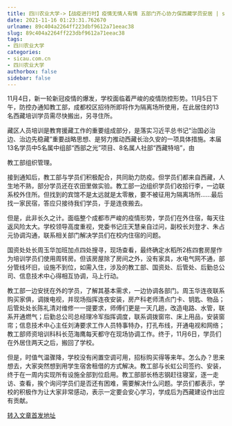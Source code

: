 ```yaml
---
title: 四川农业大学->【战疫进行时】疫情无情人有情 五部门齐心协力保西藏学员安居 | sicau.com.cn
date: 2021-11-16 01:23:31.762670
urlname: 89c404a2264ff223dbf9612a71eeac38
slug: 89c404a2264ff223dbf9612a71eeac38
tags: 
- 四川农业大学
categories:
- sicau.com.cn
- 四川农业大学
authorbox: false
sidebar: false
---
```

11月4日，新一轮新冠疫情的爆发，学校面临着严峻的疫情防控形势。11月5日下午，防控办通知教工部，成都校区招待所即将作为隔离场所使用，在此居住的13名西藏培训学员需尽快搬出，另寻住所。

藏区人员培训是教育援藏工作的重要组成部分，是落实习近平总书记“治国必治边、治边先稳藏”重要战略思想、是努力推动西藏长治久安的一项具体措施。本届13名学员中5名属中组部“西部之光”项目、8名属人社部“西藏特培”，由
<!--more-->
教工部组织管理。

接到通知后，教工部与学员们积极配合，共同助力防疫。但学员们都来自西藏，人生地不熟，部分学员还在农田里做实验。教工部一边组织学员们收拾行李，一边联系校外住所。但找到的宾馆不是太远就是太零散，要不被征用为隔离场所……最后找一家民宿，答应只接待我们学员，于是连夜搬去。

但是，此非长久之计。面临整个成都市严峻的疫情形势，学员们在外住宿，每天往返风险太大。学校领导高度重视，党委书记庄天慧亲自过问，副校长刘登才、朱占元协调沟通，联系相关部门解决学员们在校内住宿的问题。

国资处处长周玉华加班加点四处搜寻，现场查看，最终确定水稻所2栋四套房屋作为培训学员们使用周转房。但该房屋除了房间之外，没有家具，水电气网不通，部分管线坏旧，设施不到位，如需入住，涉及的教工部、国资处、后管处、后勤总公司、信息技术中心得相互协调，马上行动。

教工部一边安抚在外的学员，了解其基本需求，一边协调各部门。周玉华连夜联系购买家俱，调拨电视，并现场指挥连夜安装，房产科老师清点门卡、钥匙、物品；后管处处长陈礼清对维修一一提要求，师傅们更是一天几趟，改造电路、水管，联系开通燃气；后勤总公司总经理冷军指挥调度，联系调拨窗帘、床上用品，安装窗帘；信息技术中心主任刘涛要求工作人员特事特办，打孔布线，开通电视和网络；教工部师资培训科科长范海鹰每天都守在现场协调工作。终于，11月6日，学员们在外居住两天之后，搬回了学校。

但是，时值气温骤降，学校没有闲置空调可用，招标购买得等来年。怎么办？思来想去，大家突然想到用学生宿舍租借的方式解决。教工部与长虹公司签约、安装，终于在一周内实现所有设施全部到位启用。教工部部长杨志钢赶往寝室，逐一走访、查看，挨个询问学员们是否还有困难，需要解决什么问题。学员们都表示，学校的积极作为让大家非常感动，表示一定要会安心学习，学成后为西藏建设作出应有贡献。



[转入文章首发地址](https://news.sicau.edu.cn/info/1078/65457.htm)